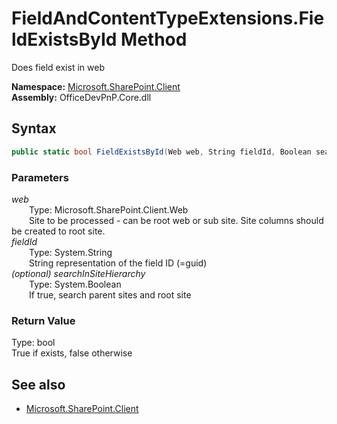 # FieldAndContentTypeExtensions.FieldExistsById Method  
Does field exist in web  

**Namespace:** [Microsoft.SharePoint.Client](Microsoft.SharePoint.Client.md)  
**Assembly:** OfficeDevPnP.Core.dll  
## Syntax
```C#
public static bool FieldExistsById(Web web, String fieldId, Boolean searchInSiteHierarchy)
```
### Parameters
*web*  
&emsp;&emsp;Type: Microsoft.SharePoint.Client.Web  
&emsp;&emsp;Site to be processed - can be root web or sub site. Site columns should be created to root site.  
*fieldId*  
&emsp;&emsp;Type: System.String  
&emsp;&emsp;String representation of the field ID (=guid)  
*(optional) searchInSiteHierarchy*  
&emsp;&emsp;Type: System.Boolean  
&emsp;&emsp;If true, search parent sites and root site  
### Return Value
Type: bool  
True if exists, false otherwise

## See also
- [Microsoft.SharePoint.Client](Microsoft.SharePoint.Client.md)
